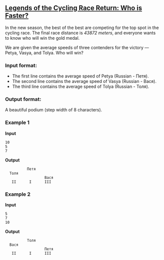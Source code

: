 ## [Legends of the Cycling Race Return: Who is Faster?](../../../solutions/2.2/22_p.py)

In the new season, the best of the best are competing for the top spot in the cycling race. The final race distance is *43872 meters*, and everyone wants to know who will win the gold medal.

We are given the average speeds of three contenders for the victory — Petya, Vasya, and Tolya. Who will win?

### Input format:

- The first line contains the average speed of Petya (Russian - Петя).
- The second line contains the average speed of Vasya (Russian - Вася).
- The third line contains the average speed of Tolya (Russian - Толя).

### Output format:

A beautiful podium (step width of 8 characters).

### Example 1

__Input__
```plaintext
10
5
7
```

__Output__
```plaintext
          Петя          
  Толя  
                  Вася  
   II      I      III   
```

### Example 2

__Input__
```plaintext
5
7
10
```

__Output__
```plaintext
          Толя          
  Вася  
                  Петя  
   II      I      III   
``` 
